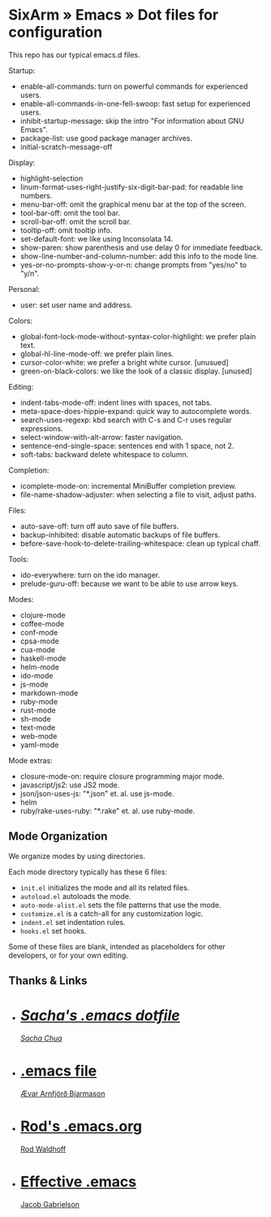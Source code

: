 # SixArm » Emacs » Dot files for configuration

This repo has our typical emacs.d files.

Startup:

* enable-all-commands: turn on powerful commands for experienced users.
* enable-all-commands-in-one-fell-swoop: fast setup for experienced users.
* inhibit-startup-message: skip the intro "For information about GNU Emacs".
* package-list: use good package manager archives.
* initial-scratch-message-off

Display:

* highlight-selection
* linum-format-uses-right-justify-six-digit-bar-pad: for readable line numbers.
* menu-bar-off: omit the graphical menu bar at the top of the screen.
* tool-bar-off: omit the tool bar.
* scroll-bar-off: omit the scroll bar.
* tooltip-off: omit tooltip info.
* set-default-font: we like using Inconsolata 14.
* show-paren: show parenthesis and use delay 0 for immediate feedback.
* show-line-number-and-column-number: add this info to the mode line.
* yes-or-no-prompts-show-y-or-n: change prompts from "yes/no" to "y/n".


Personal:

* user: set user name and address.

Colors:

* global-font-lock-mode-without-syntax-color-highlight: we prefer plain text.
* global-hl-line-mode-off: we prefer plain lines.
* cursor-color-white: we prefer a bright white cursor. [unusued]
* green-on-black-colors: we like the look of a classic display. [unused]

Editing:

* indent-tabs-mode-off: indent lines with spaces, not tabs.
* meta-space-does-hippie-expand: quick way to autocomplete words.
* search-uses-regexp: kbd search with C-s and C-r uses regular expressions.
* select-window-with-alt-arrow: faster navigation.
* sentence-end-single-space: sentences end with 1 space, not 2.
* soft-tabs: backward delete whitespace to column.

Completion:

* icomplete-mode-on: incremental MiniBuffer completion preview.
* file-name-shadow-adjuster: when selecting a file to visit, adjust paths.

Files:

* auto-save-off: turn off auto save of file buffers.
* backup-inhibited: disable automatic backups of file buffers.
* before-save-hook-to-delete-trailing-whitespace: clean up typical chaff.

Tools:

* ido-everywhere: turn on the ido manager.
* prelude-guru-off: because we want to be able to use arrow keys.

Modes:

* clojure-mode
* coffee-mode
* conf-mode
* cpsa-mode
* cua-mode
* haskell-mode
* helm-mode
* ido-mode
* js-mode
* markdown-mode
* ruby-mode
* rust-mode
* sh-mode
* text-mode
* web-mode
* yaml-mode

Mode extras:

* closure-mode-on: require closure programming major mode.
* javascript/js2: use JS2 mode.
* json/json-uses-js: "*.json" et. al. use js-mode.
* helm
* ruby/rake-uses-ruby: "*.rake" et. al. use ruby-mode.


## Mode Organization

We organize modes by using directories.

Each mode directory typically has these 6 files:

* `init.el` initializes the mode and all its related files.
* `autoload.el` autoloads the mode.
* `auto-mode-alist.el` sets the file patterns that use the mode.
* `customize.el` is a catch-all for any customization logic.
* `indent.el` set indentation rules.
* `hooks.el` set hooks.

Some of these files are blank, intended as placeholders for other developers, or for your own editing.

## Thanks & Links

<ul>

<li>
<cite>
<div itemscope itemtype="http://schema.org/Code">
  <meta itemprop="name" content="Sacha's .emacs file" />
  <meta itemprop="keywords" content="emacs, dotfiles" />
  <meta itemprop="url" content="https://dl.dropboxusercontent.com/u/3968124/sacha-emacs.org" />
  <h1><a href="https://dl.dropboxusercontent.com/u/3968124/sacha-emacs.org">Sacha's .emacs dotfile</a></h1>
  <div itemprop="author" itemscope itemtype="http://schema.org/Person">
    <meta itemprop="name" content="Sacha Chua" />
    <meta itemprop="keywords" content="emacs, dotfiles" />
    <meta itemprop="url" content="http://sachachua.com/" />
    <meta itemprop="email" content="" />
    <link href="http://sachachua.com/" />
    <link href="https://twitter.com/sachac" />
    <link href="https://www.linkedin.com/in/sachac" />
    <link href="http://experivis.com/" />
    <link href="https://www.facebook.com/sachac" />
    <link href="http://www.slideshare.net/sachac" />
    <link href="https://www.flickr.com/photos/sachac/" />
    <a rel="author" href="http://sachachua.com/" />Sacha Chua</a>
  </div>
</div>
</cite>
</li>

<li>
<div class="citation">
<div itemscope itemtype="http://schema.org/Code">
  <meta itemprop="name" content=".emacs file" />
  <meta itemprop="keywords" content="emacs, dotfiles" />
  <meta itemprop="url" content="https://github.com/avar/dotemacs/" />
  <h1><a href="https://github.com/avar/dotemacs/">.emacs file</a></h1>
  <div itemprop="author" itemscope itemtype="http://schema.org/Person">
    <meta itemprop="name" content="Arnfjörð Bjarmason" />
    <meta itemprop="keywords" content="emacs, dotfiles" />
    <meta itemprop="url" content="https://github.com/avar/" />
    <meta itemprop="email" content="avarab@gmail.com" />
    <link href="https://github.com/avar/" />
    <link href="http://xn--var-xla.net/" />
    <a rel="author" href="https://github.com/avar/" />Ævar Arnfjörð Bjarmason</a>
  </div>
</div>
</div>
</li>

<li>
<div class="citation">
<div itemscope itemtype="http://schema.org/Code">
  <meta itemprop="name" content="Rod's .emacs.org" />
  <meta itemprop="url" content="https://github.com/rodw/.dotfiles/tree/master/emacs" />
  <meta itemprop="keywords" content="emacs, dotfiles" />
  <h1><a href="https://github.com/rodw/.dotfiles/tree/master/emacs">Rod's .emacs.org</a></h1>
  <div itemprop="author" itemscope itemtype="http://schema.org/Person">
    <meta itemprop="name" content="Rod Waldhoff />
    <meta itemprop="email" content="" />
    <link href="https://github.com/rodw" />
    <link href="http://heyrod.com/" />
    <a rel="author" href="http://heyrod.com/" />Rod Waldhoff</a>
  </div>
</div>
</div>
</li>

<li>
<div class="citation">
<div itemscope itemtype="http://schema.org/BlogPosting">
  <meta itemprop="name" content="Effective .emacs" />
  <meta itemprop="url" content="http://a-nickels-worth.blogspot.com/2007/11/effective-emacs.html" />
  <meta itemprop="keywords" content="emacs, dotfiles" />
  <h1><a href="http://a-nickels-worth.blogspot.com/2007/11/effective-emacs.html">Effective .emacs</a></h1>
  <div itemprop="author" itemscope itemtype="http://schema.org/Person">
    <meta itemprop="name" content="Jacob Gabrielson" />
    <meta itemprop="email" content="??" />
    <link href="https://www.linkedin.com/in/jacobgabrielson" />
    <link href="https://github.com/JacobGabrielson" />
    <a href=https://www.linkedin.com/in/jacobgabrielson">Jacob Gabrielson</a>
  </div>
  <div itemprop="isPartOf" itemscope itemtype="http://schema.org/Blog">
    <meta itemprop="name" content="A Nickel's Worth" />
    <meta itemprop="url" content="http://a-nickels-worth.blogspot.com" />
  </div>
</div>
</div>
</li>

</ul>
